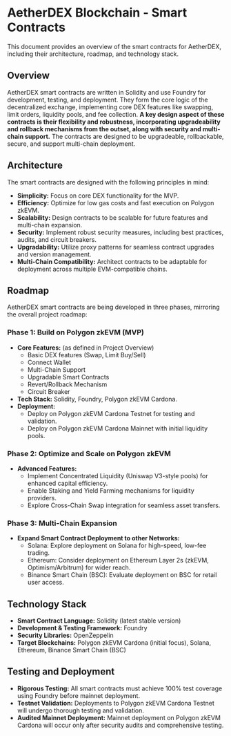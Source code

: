 # AetherDEX Blockchain - Smart Contracts

This document provides an overview of the smart contracts for AetherDEX, including their architecture, roadmap, and technology stack.

## Overview

AetherDEX smart contracts are written in Solidity and use Foundry for development, testing, and deployment. They form the core logic of the decentralized exchange, implementing core DEX features like swapping, limit orders, liquidity pools, and fee collection. **A key design aspect of these contracts is their flexibility and robustness, incorporating upgradeability and rollback mechanisms from the outset, along with security and multi-chain support.** The contracts are designed to be upgradeable, rollbackable, secure, and support multi-chain deployment.

## Architecture

The smart contracts are designed with the following principles in mind:

-   **Simplicity:** Focus on core DEX functionality for the MVP.
-   **Efficiency:** Optimize for low gas costs and fast execution on Polygon zkEVM.
-   **Scalability:** Design contracts to be scalable for future features and multi-chain expansion.
-   **Security:** Implement robust security measures, including best practices, audits, and circuit breakers.
-   **Upgradability:** Utilize proxy patterns for seamless contract upgrades and version management.
-   **Multi-Chain Compatibility:** Architect contracts to be adaptable for deployment across multiple EVM-compatible chains.

## Roadmap

AetherDEX smart contracts are being developed in three phases, mirroring the overall project roadmap:

### Phase 1: Build on Polygon zkEVM (MVP)

-   **Core Features:** (as defined in Project Overview)
    -   Basic DEX features (Swap, Limit Buy/Sell)
    -   Connect Wallet
    -   Multi-Chain Support
    -   Upgradable Smart Contracts
    -   Revert/Rollback Mechanism
    -   Circuit Breaker
-   **Tech Stack:** Solidity, Foundry, Polygon zkEVM Cardona.
-   **Deployment:** 
    -   Deploy on Polygon zkEVM Cardona Testnet for testing and validation.
    -   Deploy on Polygon zkEVM Cardona Mainnet with initial liquidity pools.

### Phase 2: Optimize and Scale on Polygon zkEVM

-   **Advanced Features:**
    -   Implement Concentrated Liquidity (Uniswap V3-style pools) for enhanced capital efficiency.
    -   Enable Staking and Yield Farming mechanisms for liquidity providers.
    -   Explore Cross-Chain Swap integration for seamless asset transfers.

### Phase 3: Multi-Chain Expansion

-   **Expand Smart Contract Deployment to other Networks:**
    -   Solana: Explore deployment on Solana for high-speed, low-fee trading.
    -   Ethereum: Consider deployment on Ethereum Layer 2s (zkEVM, Optimism/Arbitrum) for wider reach.
    -   Binance Smart Chain (BSC): Evaluate deployment on BSC for retail user access.

## Technology Stack

-   **Smart Contract Language:** Solidity (latest stable version)
-   **Development & Testing Framework:** Foundry
-   **Security Libraries:** OpenZeppelin
-   **Target Blockchains:** Polygon zkEVM Cardona (initial focus), Solana, Ethereum, Binance Smart Chain (BSC)

## Testing and Deployment

-   **Rigorous Testing:** All smart contracts must achieve 100% test coverage using Foundry before mainnet deployment.
-   **Testnet Validation:** Deployments to Polygon zkEVM Cardona Testnet will undergo thorough testing and validation.
-   **Audited Mainnet Deployment:** Mainnet deployment on Polygon zkEVM Cardona will occur only after security audits and comprehensive testing.

